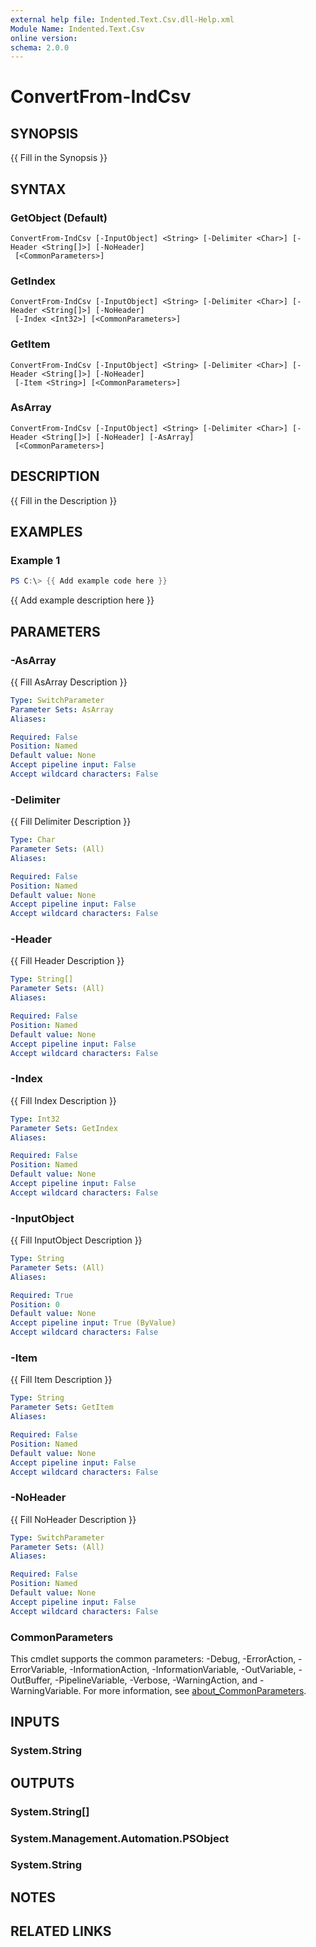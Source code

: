 ```yaml
---
external help file: Indented.Text.Csv.dll-Help.xml
Module Name: Indented.Text.Csv
online version:
schema: 2.0.0
---
```


# ConvertFrom-IndCsv

## SYNOPSIS
{{ Fill in the Synopsis }}

## SYNTAX

### GetObject (Default)
```
ConvertFrom-IndCsv [-InputObject] <String> [-Delimiter <Char>] [-Header <String[]>] [-NoHeader]
 [<CommonParameters>]
```

### GetIndex
```
ConvertFrom-IndCsv [-InputObject] <String> [-Delimiter <Char>] [-Header <String[]>] [-NoHeader]
 [-Index <Int32>] [<CommonParameters>]
```

### GetItem
```
ConvertFrom-IndCsv [-InputObject] <String> [-Delimiter <Char>] [-Header <String[]>] [-NoHeader]
 [-Item <String>] [<CommonParameters>]
```

### AsArray
```
ConvertFrom-IndCsv [-InputObject] <String> [-Delimiter <Char>] [-Header <String[]>] [-NoHeader] [-AsArray]
 [<CommonParameters>]
```

## DESCRIPTION
{{ Fill in the Description }}

## EXAMPLES

### Example 1
```powershell
PS C:\> {{ Add example code here }}
```

{{ Add example description here }}

## PARAMETERS

### -AsArray
{{ Fill AsArray Description }}

```yaml
Type: SwitchParameter
Parameter Sets: AsArray
Aliases:

Required: False
Position: Named
Default value: None
Accept pipeline input: False
Accept wildcard characters: False
```

### -Delimiter
{{ Fill Delimiter Description }}

```yaml
Type: Char
Parameter Sets: (All)
Aliases:

Required: False
Position: Named
Default value: None
Accept pipeline input: False
Accept wildcard characters: False
```

### -Header
{{ Fill Header Description }}

```yaml
Type: String[]
Parameter Sets: (All)
Aliases:

Required: False
Position: Named
Default value: None
Accept pipeline input: False
Accept wildcard characters: False
```

### -Index
{{ Fill Index Description }}

```yaml
Type: Int32
Parameter Sets: GetIndex
Aliases:

Required: False
Position: Named
Default value: None
Accept pipeline input: False
Accept wildcard characters: False
```

### -InputObject
{{ Fill InputObject Description }}

```yaml
Type: String
Parameter Sets: (All)
Aliases:

Required: True
Position: 0
Default value: None
Accept pipeline input: True (ByValue)
Accept wildcard characters: False
```

### -Item
{{ Fill Item Description }}

```yaml
Type: String
Parameter Sets: GetItem
Aliases:

Required: False
Position: Named
Default value: None
Accept pipeline input: False
Accept wildcard characters: False
```

### -NoHeader
{{ Fill NoHeader Description }}

```yaml
Type: SwitchParameter
Parameter Sets: (All)
Aliases:

Required: False
Position: Named
Default value: None
Accept pipeline input: False
Accept wildcard characters: False
```

### CommonParameters
This cmdlet supports the common parameters: -Debug, -ErrorAction, -ErrorVariable, -InformationAction, -InformationVariable, -OutVariable, -OutBuffer, -PipelineVariable, -Verbose, -WarningAction, and -WarningVariable. For more information, see [about_CommonParameters](http://go.microsoft.com/fwlink/?LinkID=113216).

## INPUTS

### System.String

## OUTPUTS

### System.String[]

### System.Management.Automation.PSObject

### System.String

## NOTES

## RELATED LINKS
